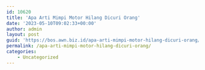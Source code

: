 ```yaml
---
id: 10620
title: 'Apa Arti Mimpi Motor Hilang Dicuri Orang'
date: '2023-05-10T09:02:33+00:00'
author: admin
layout: post
guid: 'https://bos.awn.biz.id/apa-arti-mimpi-motor-hilang-dicuri-orang/'
permalink: /apa-arti-mimpi-motor-hilang-dicuri-orang/
categories:
    - Uncategorized
---
```


